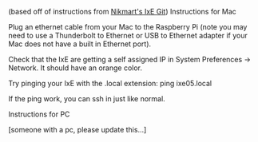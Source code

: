 (based off of instructions from [Nikmart's IxE Git](https://github.com/nikmart/interaction-engine/wiki/Connect-IxE-to-your-computer-via-Ethernet-port))
Instructions for Mac

Plug an ethernet cable from your Mac to the Raspberry Pi (note you may need to use a Thunderbolt to Ethernet or USB to Ethernet adapter if your Mac does not have a built in Ethernet port).

Check that the IxE are getting a self assigned IP in System Preferences -> Network. It should have an orange color.

Try pinging your IxE with the .local extension: ping ixe05.local

If the ping work, you can ssh in just like normal.

Instructions for PC

[someone with a pc, please update this...]